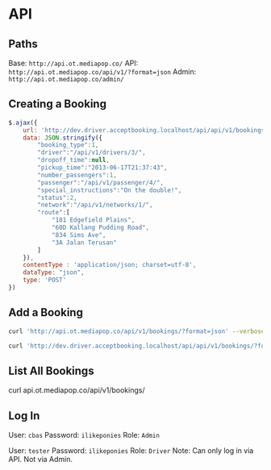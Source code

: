 # API

## Paths

Base: `http://api.ot.mediapop.co/`
API: `http://api.ot.mediapop.co/api/v1/?format=json`
Admin: `http://api.ot.mediapop.co/admin/`

## Creating a Booking

```js
$.ajax({
	url: 'http://dev.driver.acceptbooking.localhost/api/api/v1/bookings/?format=json',
	data: JSON.stringify({
		"booking_type":1,
		"driver":"/api/v1/drivers/3/",
		"dropoff_time":null,
		"pickup_time":"2013-06-17T21:37:43",
		"number_passengers":1,
		"passenger":"/api/v1/passenger/4/",
		"special_instructions":"On the double!",
		"status":2,
		"network":"/api/v1/networks/1/",
		"route":[
			"181 Edgefield Plains",
			"60D Kallang Pudding Road",
			"834 Sims Ave",
			"3A Jalan Terusan"
		]
	}),
	contentType : 'application/json; charset=utf-8',
	dataType: "json",
	type: 'POST'
})
```

## Add a Booking

```bash
curl 'http://api.ot.mediapop.co/api/v1/bookings/?format=json' --verbose -H 'Origin: http://api.ot.mediapop.co/' -H 'Host: api.ot.mediapop.co' -H 'Referer: http://api.ot.mediapop.co/' -H 'Content-Type: application/json; charset=UTF-8' --data-binary '{"booking_type":1,"driver":"/api/v1/drivers/3/","dropoff_time":null,"pickup_time":"2013-06-17T21:37:43","number_passengers":1,"passenger":"/api/v1/passenger/4/","special_instructions":"On the double!","status":2,"network":"/api/v1/networks/1/","route":["181 Edgefield Plains","60D Kallang Pudding Road","834 Sims Ave","3A Jalan Terusan"]}'

curl 'http://dev.driver.acceptbooking.localhost/api/api/v1/bookings/?format=json' --verbose -H 'Origin: http://dev.driver.acceptbooking.localhost/' -H 'Host: dev.driver.acceptbooking.localhost' -H 'Referer: http://dev.driver.acceptbooking.localhost/' -H 'Content-Type: application/json; charset=UTF-8' --data-binary '{"booking_type":1,"driver":"/api/v1/drivers/3/","dropoff_time":null,"pickup_time":"2013-06-17T21:37:43","number_passengers":1,"passenger":"/api/v1/passenger/4/","special_instructions":"On the double!","status":2,"network":"/api/v1/networks/1/","route":["181 Edgefield Plains","60D Kallang Pudding Road","834 Sims Ave","3A Jalan Terusan"]}'
```

## List All Bookings
curl api.ot.mediapop.co/api/v1/bookings/

## Log In

User: `cbas`
Password: `ilikeponies`
Role: `Admin`

User: `tester`
Password: `ilikeponies`
Role: `Driver`
Note: Can only log in via API. Not via Admin.
